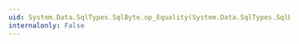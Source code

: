 ```yaml
---
uid: System.Data.SqlTypes.SqlByte.op_Equality(System.Data.SqlTypes.SqlByte,System.Data.SqlTypes.SqlByte)
internalonly: False
---
```

